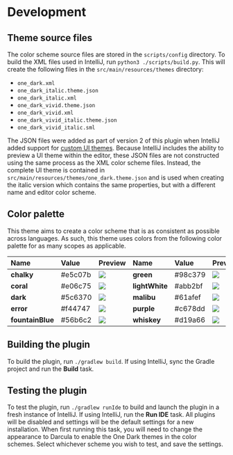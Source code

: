 # Development

## Theme source files

The color scheme source files are stored in the `scripts/config` directory. To build the XML files used in IntelliJ, run `python3 ./scripts/build.py`. This will create the following files in the `src/main/resources/themes` directory:

* `one_dark.xml`
* `one_dark_italic.theme.json`
* `one_dark_italic.xml`
* `one_dark_vivid.theme.json`
* `one_dark_vivid.xml`
* `one_dark_vivid_italic.theme.json`
* `one_dark_vivid_italic.sml`

The JSON files were added as part of version 2 of this plugin when IntelliJ added support for [custom UI themes](https://blog.jetbrains.com/idea/2019/03/brighten-up-your-day-add-color-to-intellij-idea). Because IntelliJ includes the ability to preview a UI theme within the editor, these JSON files are not constructed using the same process as the XML color scheme files. Instead, the complete UI theme is contained in `src/main/resources/themes/one_dark.theme.json` and is used when creating the italic version which contains the same properties, but with a different name and editor color scheme.

## Color palette

This theme aims to create a color scheme that is as consistent as possible across languages. As such, this theme uses colors from the following color palette for as many scopes as applicable.

| Name | Value | Preview | Name | Value | Preview |
| :--- | :--- | :--- | :--- | :--- | :--- |
| **chalky** | \#e5c07b | ![](https://raw.githubusercontent.com/one-dark/jetbrains-one-dark-theme/master/docs/colors/chalky.jpg) | **green** | \#98c379 | ![](https://raw.githubusercontent.com/one-dark/jetbrains-one-dark-theme/master/docs/colors/green.jpg) |
| **coral** | \#e06c75 | ![](https://raw.githubusercontent.com/one-dark/jetbrains-one-dark-theme/master/docs/colors/coral.jpg) | **lightWhite** | \#abb2bf | ![](https://raw.githubusercontent.com/one-dark/jetbrains-one-dark-theme/master/docs/colors/light-white.jpg) |
| **dark** | \#5c6370 | ![](https://raw.githubusercontent.com/one-dark/jetbrains-one-dark-theme/master/docs/colors/dark.jpg) | **malibu** | \#61afef | ![](https://raw.githubusercontent.com/one-dark/jetbrains-one-dark-theme/master/docs/colors/malibu.jpg) |
| **error** | \#f44747 | ![](https://raw.githubusercontent.com/one-dark/jetbrains-one-dark-theme/master/docs/colors/error.jpg) | **purple** | \#c678dd | ![](https://raw.githubusercontent.com/one-dark/jetbrains-one-dark-theme/master/docs/colors/purple.jpg) |
| **fountainBlue** | \#56b6c2 | ![](https://raw.githubusercontent.com/one-dark/jetbrains-one-dark-theme/master/docs/colors/fountain-blue.jpg) | **whiskey** | \#d19a66 | ![](https://raw.githubusercontent.com/one-dark/jetbrains-one-dark-theme/master/docs/colors/whiskey.jpg) |

## Building the plugin

To build the plugin, run `./gradlew build`. If using IntelliJ, sync the Gradle project and run the **Build** task.

## Testing the plugin

To test the plugin, run `./gradlew runIde` to build and launch the plugin in a fresh instance of IntelliJ. If using IntelliJ, run the **Run IDE** task. All plugins will be disabled and settings will be the default settings for a new installation. When first running this task, you will need to change the appearance to Darcula to enable the One Dark themes in the color schemes. Select whichever scheme you wish to test, and save the settings.

